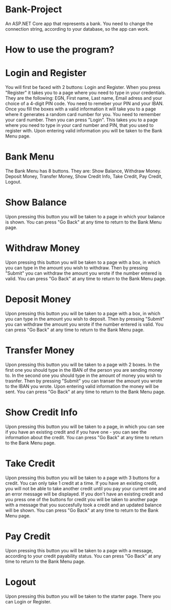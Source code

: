 # Bank-Project
An ASP.NET Core app that represents a bank. You need to change the connection string, according to your database, so the app can work.

# How to use the program?

# Login and Register
You will first be faced with 2 buttons: Login and Register. When you press "Register" it takes you to a page where you need to type in your credentials.
They are the following: EGN, First name, Last name, Email adress and your choice of a 4-digit PIN code. You need to remeber your PIN and your IBAN.
Once you fill the boxes with a valid information it will take you to a page where it generates a random card number for you. You need to remember your card number.
Then you can press "Login". This takes you to a page where you need to type in your card number and PIN, that you used to register with. Upon entering valid information you will be taken to the Bank Menu page.

# Bank Menu
The Bank Menu has 8 buttons. They are: Show Balance, Withdraw Money. Deposit Money, Transfer Money, Show Credit Info, Take Credit, Pay Credit, Logout.

# Show Balance
Upon pressing this button you will be taken to a page in which your balance is shown. You can press "Go Back" at any time to return to the Bank Menu page.

# Withdraw Money
Upon pressing this button you will be taken to a page with a box, in which you can type in the amount you wish to withdraw. Then by pressing "Submit" you can withdraw the amount you wrote if the number entered is valid.
You can press "Go Back" at any time to return to the Bank Menu page.

# Deposit Money
Upon pressing this button you will be taken to a page with a box, in which you can type in the amount you wish to deposit. Then by pressing "Submit" you can withdraw the amount you wrote if the number entered is valid.
You can press "Go Back" at any time to return to the Bank Menu page.

# Transfer Money
Upon pressing this button you will be taken to a page with 2 boxes.
In the first one you should type in the IBAN of the person you are sending money to. In the second one you should type in the amount of money you wish to trasnfer. Then by pressing "Submit" you can transer the amount you wrote to the IBAN you wrote. Upon entering valid information the money will be sent. You can press "Go Back" at any time to return to the Bank Menu page.

# Show Credit Info
Upon pressing this button you will be taken to a page, in which you can see if you have an existing credit and if you have one - you can see the information about the credit. You can press "Go Back" at any time to return to the Bank Menu page.

# Take Credit
Upon pressing this button you will be taken to a page with 3 buttons for a credit. You can only take 1 credit at a time.
If you have an existing credit, you will not be able to take another credit until you pay your current one and an error message will be displayed. 
If you don't have an existing credit and you press one of the buttons for credit you will be taken to another page with a message that you succesfully took a credit and an updated balance will be shown.
You can press "Go Back" at any time to return to the Bank Menu page.

# Pay Credit
Upon pressing this button you will be taken to a page with a message, according to your credit payability status. You can press "Go Back" at any time to return to the Bank Menu page.

# Logout
Upon pressing this button you will be taken to the starter page. There you can Login or Register.
